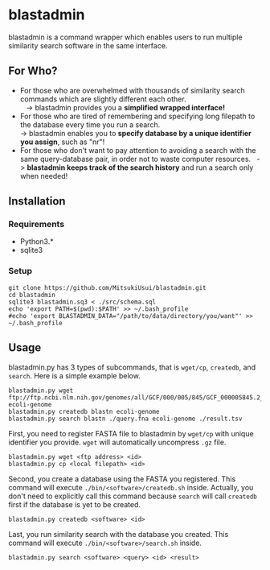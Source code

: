 # blastadmin

blastadmin is a command wrapper which enables users to run multiple similarity search software in the same interface.

## For Who?
* For those who are overwhelmed with thousands of similarity search commands which are slightly different each other.  
    -> blastadmin provides you a **simplified wrapped interface!**
* For those who are tired of remembering and specifying long filepath to the database every time you run a search.  
    -> blastadmin enables you to **specify database by a unique identifier you assign**, such as "nr"!
* For those who don't want to pay attention to avoiding a search with the same query-database pair, in order not to waste computer resources.   
    -> **blastadmin keeps track of the search history** and run a search only when needed!

## Installation
### Requirements
* Python3.*
* sqlite3

### Setup
```
git clone https://github.com/MitsukiUsui/blastadmin.git
cd blastadmin
sqlite3 blastadmin.sq3 < ./src/schema.sql
echo 'export PATH=$(pwd):$PATH' >> ~/.bash_profile
#echo 'export BLASTADMIN_DATA="/path/to/data/directory/you/want"' >> ~/.bash_profile
```

## Usage
blastadmin.py has 3 types of subcommands, that is `wget/cp`, `createdb`, and `search`. Here is a simple example below.

```
blastadmin.py wget ftp://ftp.ncbi.nlm.nih.gov/genomes/all/GCF/000/005/845/GCF_000005845.2_ASM584v2/GCF_000005845.2_ASM584v2_genomic.fna.gz ecoli-genome
blastadmin.py createdb blastn ecoli-genome
blastadmin.py search blastn ./query.fna ecoli-genome ./result.tsv
```

First, you need to register FASTA file to blastadmin by `wget/cp` with unique identifier you provide. `wget` will automatically uncompress `.gz` file.
```
blastadmin.py wget <ftp address> <id>
blastadmin.py cp <local filepath> <id>
```

Second, you create a database using the FASTA you registered. This command will execute `./bin/<software>/createdb.sh` inside. Actually, you don't need to explicitly call this command because `search` will call `createdb` first if the database is yet to be created.
```
blastadmin.py createdb <software> <id>
```

Last, you run similarity search with the database you created. This command will execute `./bin/<software>/search.sh` inside.
```
blastadmin.py search <software> <query> <id> <result>
```
